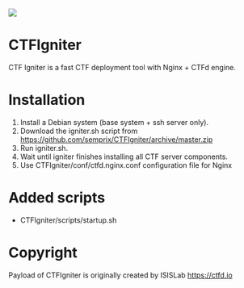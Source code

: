 ![](https://github.com/semprix/CTFIgniter/blob/master/payload/CTFd/static/img/logo.png)
====

# CTFIgniter
CTF Igniter is a fast CTF deployment tool with Nginx + CTFd engine.

# Installation
1. Install a Debian system (base system + ssh server only).
2. Download the igniter.sh script from https://github.com/semprix/CTFIgniter/archive/master.zip
3. Run igniter.sh.
4. Wait until igniter finishes installing all CTF server components.
5. Use CTFIgniter/conf/ctfd.nginx.conf configuration file for Nginx

# Added scripts
 - CTFIgniter/scripts/startup.sh

# Copyright

Payload of CTFIgniter is originally created by ISISLab https://ctfd.io

